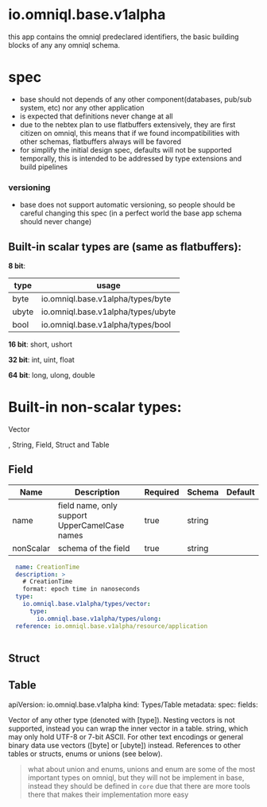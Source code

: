 # io.omniql.base.v1alpha

this app contains the omniql predeclared identifiers, the basic building blocks of any any omniql schema.

# spec

- base should not depends of any other component(databases, pub/sub system, etc) nor any other application
- is expected that definitions never change at all
- due to the nebtex plan to use flatbuffers extensively, they are first citizen on omniql, this means
  that if we found incompatibilities with other schemas, flatbuffers always will be favored 
- for simplify the initial design spec, defaults will not be supported temporally, 
  this is intended to be addressed by type extensions and build pipelines

### versioning 

  - base does not support automatic versioning, so people should be careful changing this spec (in a perfect world the base app schema should never change) 

## Built-in scalar types are (same as flatbuffers):

**8 bit**:
 
 | type  |              usage                 |
 | ----- | ---------------------------------  |
 | byte  | io.omniql.base.v1alpha/types/byte  |
 | ubyte | io.omniql.base.v1alpha/types/ubyte |
 | bool  | io.omniql.base.v1alpha/types/bool  |

**16 bit**: short, ushort

**32 bit**: int, uint, float

**64 bit**: long, ulong, double

# Built-in non-scalar types:

Vector

, String, Field, Struct and Table


## Field


| Name      | Description                        | Required | Schema | Default  |
| --------  | ---------------------------------- | -------- | ------ | -------- |
| name      | field name, only support UpperCamelCase names | true | string |   |
| nonScalar | schema of the field                | true | string | |


```yaml
  name: CreationTime
  description: > 
    # CreationTime
    format: epoch time in nanoseconds
  type:
    io.omniql.base.v1alpha/types/vector:
      type: 
        io.omniql.base.v1alpha/types/ulong:
  reference: io.omniql.base.v1alpha/resource/application
   

```


## Struct 

## Table

apiVersion: io.omniql.base.v1alpha
kind: Types/Table
metadata:
spec:
 fields:

 



Vector of any other type (denoted with [type]). Nesting vectors is not supported, instead you can wrap the inner vector in a table.
string, which may only hold UTF-8 or 7-bit ASCII. For other text encodings or general binary data use vectors ([byte] or [ubyte]) instead.
References to other tables or structs, enums or unions (see below).


> what about union and enums, unions and enum are some of the most important types on omniql, but they will
 not be implement in base, instead they should be defined in `core` due that there are more tools there
 that makes their implementation more easy


